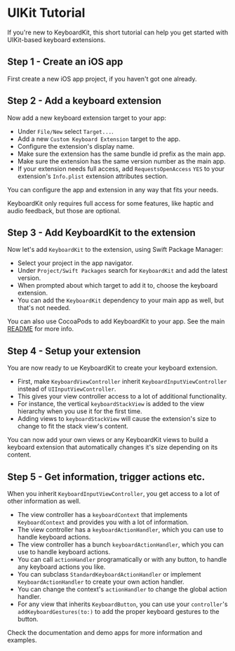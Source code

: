 # UIKit Tutorial

If you're new to KeyboardKit, this short tutorial can help you get started with UIKit-based keyboard extensions.


## Step 1 - Create an iOS app

First create a new iOS app project, if you haven't got one already.


## Step 2 - Add a keyboard extension

Now add a new keyboard extension target to your app:

* Under `File/New` select `Target...`.
* Add a new `Custom Keyboard Extension` target to the app.
* Configure the extension's display name.
* Make sure the extension has the same bundle id prefix as the main app.
* Make sure the extension has the same version number as the main app.
* If your extension needs full access, add `RequestsOpenAccess` `YES` to your extension's `Info.plist` extension attributes section.

You can configure the app and extension in any way that fits your needs.

KeyboardKit only requires full access for some features, like haptic and audio feedback, but those are optional.


## Step 3 - Add KeyboardKit to the extension

Now let's add `KeyboardKit` to the extension, using Swift Package Manager: 

* Select your project in the app navigator.
* Under `Project/Swift Packages` search for `KeyboardKit` and add the latest version.
* When prompted about which target to add it to, choose the keyboard extension.
* You can add the `KeyboardKit` dependency to your main app as well, but that's not needed.

You can also use CocoaPods to add KeyboardKit to your app. See the main [README][Readme] for more info.


## Step 4 - Setup your extension

You are now ready to ue KeyboardKit to create your keyboard extension.

* First, make `KeyboardViewController` inherit `KeyboardInputViewController` instead of `UIInputViewController`.
* This gives your view controller access to a lot of additional functionality.
* For instance, the vertical `keyboardStackView` is added to the view hierarchy when you use it for the first time.
* Adding views to `keyboardStackView` will cause the extension's size to change to fit the stack view's content.

You can now add your own views or any KeyboardKit views to build a keyboard extension that automatically changes it's size depending on its content.


## Step 5 - Get information, trigger actions etc.

When you inherit `KeyboardInputViewController`, you get access to a lot of other information as well. 

* The view controller has a `keyboardContext` that implements `KeyboardContext` and provides you with a lot of information.
* The view controller has a `keyboardActionHandler`, which you can use to handle keyboard actions.
* The view controller has a bunch  `keyboardActionHandler`, which you can use to handle keyboard actions.
* You can call `actionHandler` programatically or with any button, to handle any keyboard actions you like.
* You can subclass `StandardKeyboardActionHandler` or implement `KeyboardActionHandler` to create your own action handler.
* You can change the context's `actionHandler` to change the global action handler.
* For any view that inherits `KeyboardButton`, you can use your `controller`'s `addKeyboardGestures(to:)` to add the proper keyboard gestures to the button. 

Check the documentation and demo apps for more information and examples.


[Readme]: https://github.com/danielsaidi/KeyboardKit/blob/master/README.md
[UIKit]: https://github.com/danielsaidi/KeyboardKit/blob/master/UIKit/README.md
